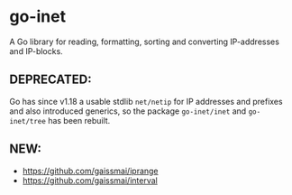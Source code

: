 # go-inet

A Go library for reading, formatting, sorting and converting IP-addresses and IP-blocks.

## DEPRECATED:

Go has since v1.18 a usable stdlib `net/netip` for IP addresses and prefixes and also introduced generics, so the package `go-inet/inet` and `go-inet/tree` has been rebuilt.

## NEW:

* https://github.com/gaissmai/iprange
* https://github.com/gaissmai/interval

